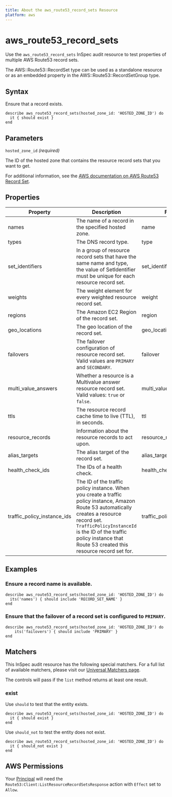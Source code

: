 ```yaml
---
title: About the aws_route53_record_sets Resource
platform: aws
---
```


# aws_route53_record_sets

Use the `aws_route53_record_sets` InSpec audit resource to test properties of multiple AWS Route53 record sets.

The AWS::Route53::RecordSet type can be used as a standalone resource or as an embedded property in the AWS::Route53::RecordSetGroup type.

## Syntax

Ensure that a record exists.

    describe aws_route53_record_sets(hosted_zone_id: 'HOSTED_ZONE_ID') do
      it { should exist }
    end

## Parameters

`hosted_zone_id` _(required)_

The ID of the hosted zone that contains the resource record sets that you want to get.

For additional information, see the [AWS documentation on AWS Route53 Record Set](https://docs.aws.amazon.com/AWSCloudFormation/latest/UserGuide/aws-properties-route53-recordset.html).

## Properties

| Property | Description | Fields |
| --- | --- | --- |
| names | The name of a record in the specified hosted zone. | name |
| types | The DNS record type. | type |
| set_identifiers | In a group of resource record sets that have the same name and type, the value of SetIdentifier must be unique for each resource record set. | set_identifier |
| weights | The weight element for every weighted resource record set. | weight |
| regions | The Amazon EC2 Region of the record set. | region |
| geo_locations | The geo location of the record set. | geo_location |
| failovers | The failover configuration of resource record set. Valid values are `PRIMARY` and `SECONDARY`. | failover |
| multi_value_answers |  Whether a resource is a Multivalue answer resource record set. Valid values: `true` or `false`. | multi_value_answer |
| ttls | The resource record cache time to live (TTL), in seconds. | ttl |
| resource_records | Information about the resource records to act upon. | resource_record |
| alias_targets | The alias target of the record set. | alias_target |
| health_check_ids | The IDs of a health check. | health_check_id |
| traffic_policy_instance_ids | The ID of the traffic policy instance. When you create a traffic policy instance, Amazon Route 53 automatically creates a resource record set. `TrafficPolicyInstanceId` is the ID of the traffic policy instance that Route 53 created this resource record set for. | traffic_policy_instance_id |

## Examples

### Ensure a record name is available.

    describe aws_route53_record_sets(hosted_zone_id: 'HOSTED_ZONE_ID') do
      its('names') { should include 'RECORD_SET_NAME' }
    end

### Ensure that the failover of a record set is configured to `PRIMARY`.

    describe aws_route53_record_sets(hosted_zone_id: 'HOSTED_ZONE_ID') do
        its('failovers') { should include 'PRIMARY' }
    end

## Matchers

This InSpec audit resource has the following special matchers. For a full list of available matchers, please visit our [Universal Matchers page](https://www.inspec.io/docs/reference/matchers/).

The controls will pass if the `list` method returns at least one result.

### exist

Use `should` to test that the entity exists.

    describe aws_route53_record_sets(hosted_zone_id: 'HOSTED_ZONE_ID') do
      it { should exist }
    end

Use `should_not` to test the entity does not exist.

    describe aws_route53_record_sets(hosted_zone_id: 'HOSTED_ZONE_ID') do
      it { should_not exist }
    end

## AWS Permissions

Your [Principal](https://docs.aws.amazon.com/IAM/latest/UserGuide/intro-structure.html#intro-structure-principal) will need the `Route53:Client:ListResourceRecordSetsResponse` action with `Effect` set to `Allow`.
